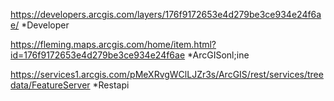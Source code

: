 https://developers.arcgis.com/layers/176f9172653e4d279be3ce934e24f6ae/ *Developer

https://fleming.maps.arcgis.com/home/item.html?id=176f9172653e4d279be3ce934e24f6ae *ArcGISonl;ine

https://services1.arcgis.com/pMeXRvgWClLJZr3s/ArcGIS/rest/services/treedata/FeatureServer *Restapi
